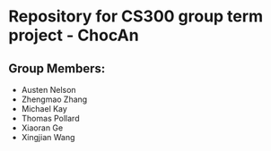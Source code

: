 # Repository for CS300 group term project - ChocAn

## Group Members:
- Austen Nelson
- Zhengmao Zhang
- Michael Kay
- Thomas Pollard
- Xiaoran Ge
- Xingjian Wang
